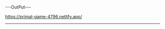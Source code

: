 ---OutPut---

https://primal-game-4796.netlify.app/
______________________________________________________________________________
